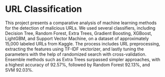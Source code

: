 # URL Classification
This project presents a comparative analysis of machine learning methods for the detection of malicious URLs. We used several classifiers, including Decision Tree, Random Forest, Extra Trees, Gradient Boosting, XGBoost, LightGBM, and Support Vector Machine, on a dataset of approximately 15,000 labeled URLs from Kaggle. The process includes URL preprocessing, extracting the features using TF-IDF vectorizer, and lastly tuning the parameters with the help of randomized search with cross-validation. Ensemble methods such as Extra Trees surpassed simpler approaches, with a highest accuracy of 92.57%, followed by Random Forest 92.13%, and SVM 92.03%.
